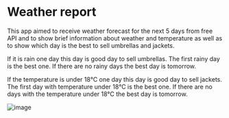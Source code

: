 # Weather report

This app aimed to receive weather forecast for the next 5 days from free API and to show brief information about weather and temperature as well as to show which day is the best to sell umbrellas and jackets.

If it is rain one day this day is good day to sell umbrellas. The first rainy day is the best one. If there are no rainy days the best day is tomorrow.

If the temperature is under 18&#8451; one day this day is good day to sell jackets. The first day with temperature under 18&#8451; is the best one. If there are no days with the temperature under 18&#8451; the best day is tomorrow.

![image](https://user-images.githubusercontent.com/22987069/191742960-f5afaa3f-d282-4e47-97c9-ee72be26791c.png)


